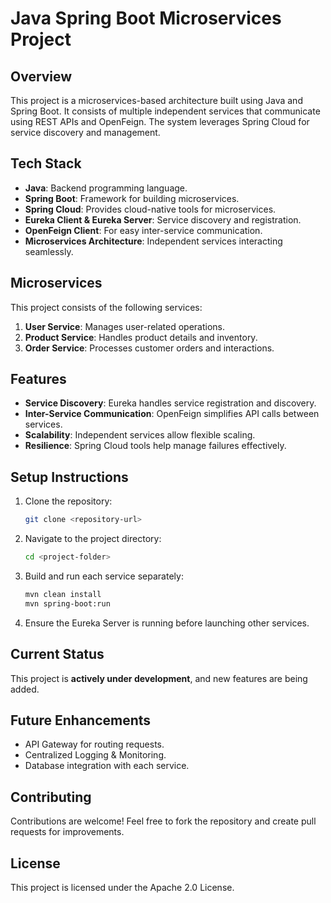 # Java Spring Boot Microservices Project

## Overview
This project is a microservices-based architecture built using Java and Spring Boot. It consists of multiple independent services that communicate using REST APIs and OpenFeign. The system leverages Spring Cloud for service discovery and management.

## Tech Stack
- **Java**: Backend programming language.
- **Spring Boot**: Framework for building microservices.
- **Spring Cloud**: Provides cloud-native tools for microservices.
- **Eureka Client & Eureka Server**: Service discovery and registration.
- **OpenFeign Client**: For easy inter-service communication.
- **Microservices Architecture**: Independent services interacting seamlessly.

## Microservices
This project consists of the following services:
1. **User Service**: Manages user-related operations.
2. **Product Service**: Handles product details and inventory.
3. **Order Service**: Processes customer orders and interactions.

## Features
- **Service Discovery**: Eureka handles service registration and discovery.
- **Inter-Service Communication**: OpenFeign simplifies API calls between services.
- **Scalability**: Independent services allow flexible scaling.
- **Resilience**: Spring Cloud tools help manage failures effectively.

## Setup Instructions
1. Clone the repository:
   ```sh
   git clone <repository-url>
   ```
2. Navigate to the project directory:
   ```sh
   cd <project-folder>
   ```
3. Build and run each service separately:
   ```sh
   mvn clean install
   mvn spring-boot:run
   ```
4. Ensure the Eureka Server is running before launching other services.

## Current Status
This project is **actively under development**, and new features are being added.

## Future Enhancements
- API Gateway for routing requests.
- Centralized Logging & Monitoring.
- Database integration with each service.

## Contributing
Contributions are welcome! Feel free to fork the repository and create pull requests for improvements.

## License
This project is licensed under the Apache 2.0 License.

